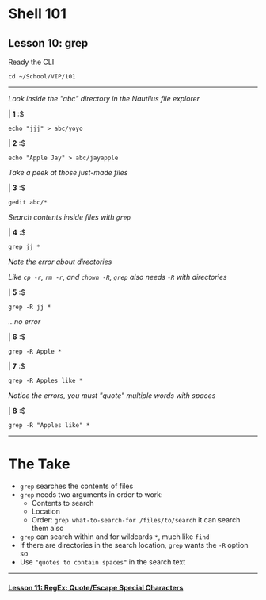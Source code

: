 # Shell 101
## Lesson 10: grep

Ready the CLI

`cd ~/School/VIP/101`

___

*Look inside the "abc" directory in the Nautilus file explorer*

| **1** :$

```console
echo "jjj" > abc/yoyo
```

| **2** :$

```console
echo "Apple Jay" > abc/jayapple
```

*Take a peek at those just-made files*

| **3** :$

```console
gedit abc/*
```

*Search contents inside files with `grep`*

| **4** :$

```console
grep jj *
```

*Note the error about directories*

*Like `cp -r`, `rm -r`, and `chown -R`, `grep` also needs `-R` with directories*

| **5** :$

```console
grep -R jj *
```

*...no error*

| **6** :$

```console
grep -R Apple *
```

| **7** :$

```console
grep -R Apples like *
```

*Notice the errors, you must "quote" multiple words with spaces*

| **8** :$

```console
grep -R "Apples like" *
```

___

# The Take

- `grep` searches the contents of files
- `grep` needs two arguments in order to work:
  - Contents to search
  - Location
  - Order: `grep what-to-search-for /files/to/search`
  it can search them also
- `grep` can search within and for wildcards `*`, much like `find`
- If there are directories in the search location, `grep` wants the `-R` option so
- Use `"quotes to contain spaces"` in the search text

___

#### [Lesson 11: RegEx: Quote/Escape Special Characters](https://github.com/inkVerb/vip/blob/master/101/Lesson-11.md)
